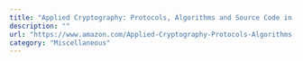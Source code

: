 ```yaml
---
title: "Applied Cryptography: Protocols, Algorithms and Source Code in C"
description: ""
url: "https://www.amazon.com/Applied-Cryptography-Protocols-Algorithms-Source-dp-1119096723/dp/1119096723"
category: "Miscellaneous"
---
```

